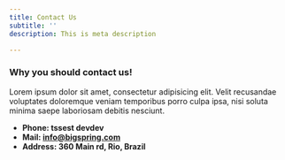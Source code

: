 ```yaml
---
title: Contact Us
subtitle: ''
description: This is meta description

---
```

### Why you should contact us!

Lorem ipsum dolor sit amet, consectetur adipisicing elit. Velit recusandae voluptates doloremque veniam temporibus porro culpa ipsa, nisi soluta minima saepe laboriosam debitis nesciunt.

* **Phone: tssest devdev**
* **Mail: info@bigspring.com**
* **Address: 360 Main rd, Rio, Brazil**